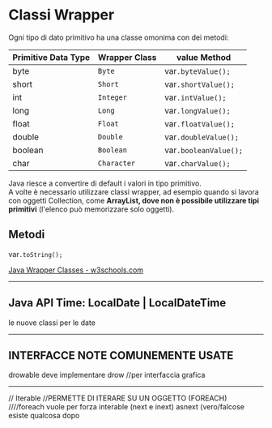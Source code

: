 # Classi Wrapper
Ogni tipo di dato primitivo ha una classe omonima con dei metodi:

Primitive Data Type | Wrapper Class | value Method
-----	| ----			| -
byte 	| `Byte`		| var`.byteValue();`
short 	| `Short`		| var`.shortValue();`
int 	| `Integer`		| var`.intValue();`
long 	| `Long`		| var`.longValue();`
float 	| `Float`		| var`.floatValue();`
double 	| `Double`		| var`.doubleValue();`
boolean | `Boolean`		| var`.booleanValue();`
char 	| `Character`	| var`.charValue();`

Java riesce a convertire di default i valori in tipo primitivo.  
A volte è necessario utilizzare classi wrapper, ad esempio quando si lavora con oggetti Collection, come **ArrayList, dove non è possibile utilizzare tipi primitivi** (l'elenco può memorizzare solo oggetti).

## Metodi

var`.toString();`

[Java Wrapper Classes - w3schools.com](https://www.w3schools.com/java/java_wrapper_classes.asp)


---
## Java API Time: LocalDate | LocalDateTime  
le nuove classi per le date  

---
## INTERFACCE NOTE COMUNEMENTE USATE  
drowable deve implementare drow //per interfaccia grafica  

---
// Iterable //PERMETTE DI ITERARE SU UN OGGETTO (FOREACH)  
////foreach vuole per forza interable (next e inext) asnext (vero/falcose esiste qualcosa dopo  